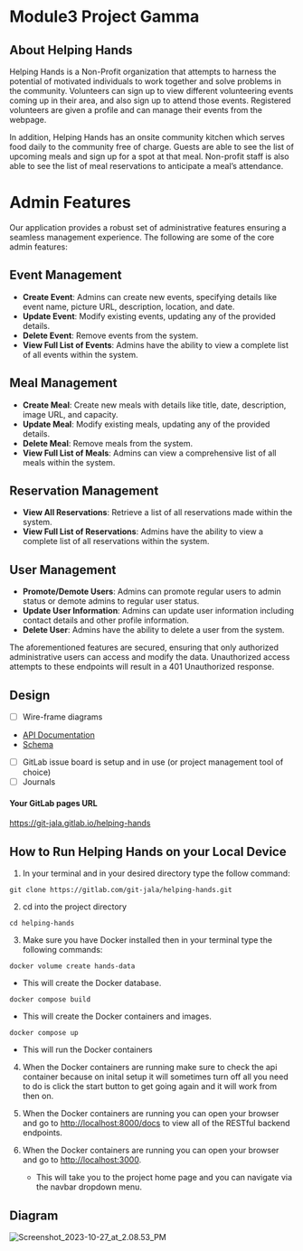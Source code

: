 # Module3 Project Gamma

## About Helping Hands

Helping Hands is a Non-Profit organization that attempts to harness the potential of motivated individuals to work together and solve problems in the community. Volunteers can sign up to view different volunteering events coming up in their area, and also sign up to attend those events. Registered volunteers are given a profile and can manage their events from the webpage.

In addition, Helping Hands has an onsite community kitchen which serves food daily to the community free of charge. Guests are able to see the list of upcoming meals and sign up for a spot at that meal. Non-profit staff is also able to see the list of meal reservations to anticipate a meal’s attendance.

# Admin Features

Our application provides a robust set of administrative features ensuring a seamless management experience. The following are some of the core admin features:

## Event Management

- **Create Event**: Admins can create new events, specifying details like event name, picture URL, description, location, and date.
- **Update Event**: Modify existing events, updating any of the provided details.
- **Delete Event**: Remove events from the system.
- **View Full List of Events**: Admins have the ability to view a complete list of all events within the system.

## Meal Management

- **Create Meal**: Create new meals with details like title, date, description, image URL, and capacity.
- **Update Meal**: Modify existing meals, updating any of the provided details.
- **Delete Meal**: Remove meals from the system.
- **View Full List of Meals**: Admins can view a comprehensive list of all meals within the system.

## Reservation Management

- **View All Reservations**: Retrieve a list of all reservations made within the system.
- **View Full List of Reservations**: Admins have the ability to view a complete list of all reservations within the system.

## User Management

- **Promote/Demote Users**: Admins can promote regular users to admin status or demote admins to regular user status.
- **Update User Information**: Admins can update user information including contact details and other profile information.
- **Delete User**: Admins have the ability to delete a user from the system.

The aforementioned features are secured, ensuring that only authorized administrative users can access and modify the data. Unauthorized access attempts to these endpoints will result in a 401 Unauthorized response.

## Design

- [ ] Wire-frame diagrams
- [API Documentation](docs/API.md)
- [Schema](docs/Schema.md)
- [ ] GitLab issue board is setup and in use (or project management tool of choice)
- [ ] Journals

#### Your GitLab pages URL

https://git-jala.gitlab.io/helping-hands

## How to Run Helping Hands on your Local Device

1. In your terminal and in your desired directory type the follow command:

```
git clone https://gitlab.com/git-jala/helping-hands.git
```

2. cd into the project directory

```
cd helping-hands
```

3. Make sure you have Docker installed then in your terminal type the following commands:

```
docker volume create hands-data
```

- This will create the Docker database.

```
docker compose build
```

- This will create the Docker containers and images.

```
docker compose up
```

- This will run the Docker containers

4. When the Docker containers are running make sure to check the api container because on inital setup it will sometimes turn off all you need to do is click the start button to get going again and it will work from then on.

5. When the Docker containers are running you can open your browser and go to [http://localhost:8000/docs](http://localhost:8000/docs) to view all of the RESTful backend endpoints.

6. When the Docker containers are running you can open your browser and go to [http://localhost:3000](http://localhost:3000).
   - This will take you to the project home page and you can navigate via the navbar dropdown menu.

## Diagram

![Screenshot_2023-10-27_at_2.08.53_PM](/uploads/5a70108105053f5f8ddbb1a657015cba/Screenshot_2023-10-27_at_2.08.53_PM.png)
